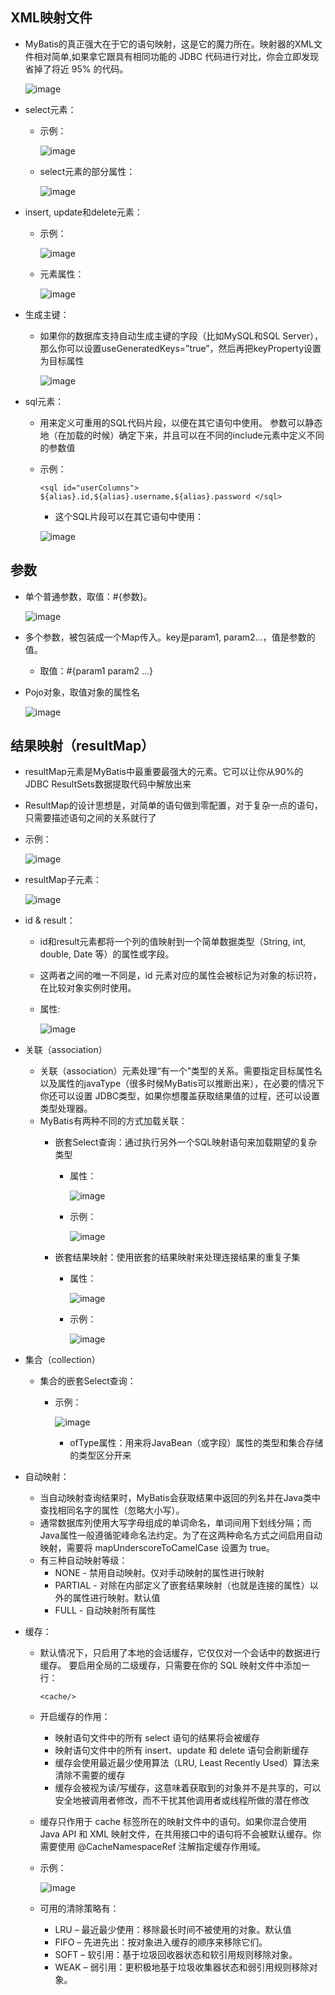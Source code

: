 ## XML映射文件

  - MyBatis的真正强大在于它的语句映射，这是它的魔力所在。映射器的XML文件相对简单,如果拿它跟具有相同功能的 JDBC 代码进行对比，你会立即发现省掉了将近 95% 的代码。
    
    ![image](https://user-images.githubusercontent.com/46510621/111897762-b4cead00-8a5c-11eb-9959-1bbd939fa3b3.png)

  - select元素：
    - 示例：

      ![image](https://user-images.githubusercontent.com/46510621/111897900-9917d680-8a5d-11eb-9dd1-a8a5a0e66d1e.png)

    - select元素的部分属性：

      ![image](https://user-images.githubusercontent.com/46510621/111898021-4a1e7100-8a5e-11eb-85c9-6fe5c2caff2c.png)

  - insert, update和delete元素：
    - 示例：

      ![image](https://user-images.githubusercontent.com/46510621/111898283-00cf2100-8a60-11eb-80c9-e08bbcb270f7.png)

    - 元素属性：

      ![image](https://user-images.githubusercontent.com/46510621/111898181-7686bd00-8a5f-11eb-92e0-c502fd3039e7.png)

  - 生成主键：
    - 如果你的数据库支持自动生成主键的字段（比如MySQL和SQL Server），那么你可以设置useGeneratedKeys=”true”，然后再把keyProperty设置为目标属性
    
      ![image](https://user-images.githubusercontent.com/46510621/111898425-f7928400-8a60-11eb-893e-b7461fa7fb7f.png)

  - sql元素：
    - 用来定义可重用的SQL代码片段，以便在其它语句中使用。 参数可以静态地（在加载的时候）确定下来，并且可以在不同的include元素中定义不同的参数值
    - 示例：
      ```
      <sql id="userColumns"> ${alias}.id,${alias}.username,${alias}.password </sql>
      ```
      
      - 这个SQL片段可以在其它语句中使用：
      
      ![image](https://user-images.githubusercontent.com/46510621/111898595-0e85a600-8a62-11eb-9dbf-eaed0a0b5923.png)
      
## 参数

  - 单个普通参数，取值：#{参数}。
  
    ![image](https://user-images.githubusercontent.com/46510621/111906076-d4c89580-8a89-11eb-8213-d90be966f74b.png)

  - 多个参数，被包装成一个Map传入。key是param1, param2...，值是参数的值。
    - 取值：#{param1 param2 ...}
  - Pojo对象，取值对象的属性名
  
    ![image](https://user-images.githubusercontent.com/46510621/111906350-13128480-8a8b-11eb-9ac3-79c959d1fca6.png)

## 结果映射（resultMap）    

  - resultMap元素是MyBatis中最重要最强大的元素。它可以让你从90%的JDBC ResultSets数据提取代码中解放出来
  - ResultMap的设计思想是，对简单的语句做到零配置，对于复杂一点的语句，只需要描述语句之间的关系就行了
  - 示例：

    ![image](https://user-images.githubusercontent.com/46510621/111906807-6d144980-8a8d-11eb-9031-4f344a8be5d4.png)
  
  - resultMap子元素：

    ![image](https://user-images.githubusercontent.com/46510621/111906914-f88dda80-8a8d-11eb-8944-65602ced4481.png)

  - id & result：
    - id和result元素都将一个列的值映射到一个简单数据类型（String, int, double, Date 等）的属性或字段。
    - 这两者之间的唯一不同是，id 元素对应的属性会被标记为对象的标识符，在比较对象实例时使用。 
    - 属性:

      ![image](https://user-images.githubusercontent.com/46510621/111907037-88338900-8a8e-11eb-8c85-0fdfcafd05cc.png)

  - 关联（association）
    - 关联（association）元素处理“有一个”类型的关系。需要指定目标属性名以及属性的javaType（很多时候MyBatis可以推断出来），在必要的情况下你还可以设置 JDBC类型，如果你想覆盖获取结果值的过程，还可以设置类型处理器。
    - MyBatis有两种不同的方式加载关联：
      - 嵌套Select查询：通过执行另外一个SQL映射语句来加载期望的复杂类型
        - 属性：

          ![image](https://user-images.githubusercontent.com/46510621/111907360-ead95480-8a8f-11eb-825e-4b8e48f5b9c2.png)

        - 示例：

          ![image](https://user-images.githubusercontent.com/46510621/111907428-35f36780-8a90-11eb-903c-8cf8f37ee750.png)

      - 嵌套结果映射：使用嵌套的结果映射来处理连接结果的重复子集
        - 属性：

          ![image](https://user-images.githubusercontent.com/46510621/111907472-69ce8d00-8a90-11eb-825f-182ef8d4f601.png)
   
        - 示例：

          ![image](https://user-images.githubusercontent.com/46510621/111907572-e6616b80-8a90-11eb-857d-11f796285b35.png)

  - 集合（collection）
    - 集合的嵌套Select查询：
      - 示例：
        
        ![image](https://user-images.githubusercontent.com/46510621/112324276-959a7e80-8ced-11eb-9428-cbed251236a2.png)
      
        - ofType属性：用来将JavaBean（或字段）属性的类型和集合存储的类型区分开来
  - 自动映射：
    - 当自动映射查询结果时，MyBatis会获取结果中返回的列名并在Java类中查找相同名字的属性（忽略大小写）。
    - 通常数据库列使用大写字母组成的单词命名，单词间用下划线分隔；而Java属性一般遵循驼峰命名法约定。为了在这两种命名方式之间启用自动映射，需要将 mapUnderscoreToCamelCase 设置为 true。
    - 有三种自动映射等级：
      - NONE - 禁用自动映射。仅对手动映射的属性进行映射
      - PARTIAL - 对除在内部定义了嵌套结果映射（也就是连接的属性）以外的属性进行映射。默认值
      - FULL - 自动映射所有属性
  - 缓存：
    - 默认情况下，只启用了本地的会话缓存，它仅仅对一个会话中的数据进行缓存。 要启用全局的二级缓存，只需要在你的 SQL 映射文件中添加一行：
      ```
      <cache/>
      ```
    - 开启缓存的作用：
      - 映射语句文件中的所有 select 语句的结果将会被缓存
      - 映射语句文件中的所有 insert、update 和 delete 语句会刷新缓存
      - 缓存会使用最近最少使用算法（LRU, Least Recently Used）算法来清除不需要的缓存
      - 缓存会被视为读/写缓存，这意味着获取到的对象并不是共享的，可以安全地被调用者修改，而不干扰其他调用者或线程所做的潜在修改
    - 缓存只作用于 cache 标签所在的映射文件中的语句。如果你混合使用 Java API 和 XML 映射文件，在共用接口中的语句将不会被默认缓存。你需要使用 @CacheNamespaceRef 注解指定缓存作用域。
    - 示例：

      ![image](https://user-images.githubusercontent.com/46510621/112330129-baddbb80-8cf2-11eb-9592-24fbc71f6ae6.png)
    
    - 可用的清除策略有：
      - LRU – 最近最少使用：移除最长时间不被使用的对象。默认值
      - FIFO – 先进先出：按对象进入缓存的顺序来移除它们。
      - SOFT – 软引用：基于垃圾回收器状态和软引用规则移除对象。
      - WEAK – 弱引用：更积极地基于垃圾收集器状态和弱引用规则移除对象。
      
      
